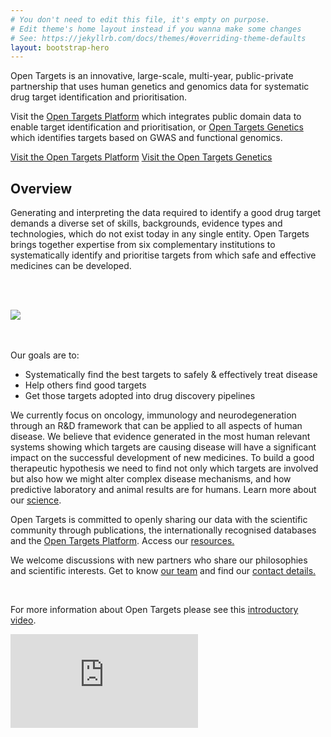 ```yaml
---
# You don't need to edit this file, it's empty on purpose.
# Edit theme's home layout instead if you wanna make some changes
# See: https://jekyllrb.com/docs/themes/#overriding-theme-defaults
layout: bootstrap-hero
---
```

<!-- <div class="hero">
    <div class="">
        A partnership to transform drug discovery through the systematic identification and prioritisation of targets
    </div>
</div> -->

<!-- Open Targets is a public-private initiative to generate evidence on the validity of therapeutic targets based on genome-scale experiments and analysis. -->Open Targets is an innovative, large-scale, multi-year, public-private partnership that uses human genetics and genomics data for systematic drug target identification and prioritisation.


Visit the [Open Targets Platform](https://www.targetvalidation.org) which integrates public domain data to enable target identification and prioritisation, or [Open Targets Genetics](https://genetics.opentargets.org) which identifies targets based on GWAS and functional genomics.

<a class="button-small blue_normal" href="https://www.targetvalidation.org">Visit the Open Targets Platform</a> <a class="button-small blue_normal" href="https://genetics.opentargets.org">Visit the Open Targets Genetics</a>
<br>

## Overview
Generating and interpreting the data required to identify a good drug target demands a diverse set of skills, backgrounds, evidence types and technologies, which do not exist today in any single entity. Open Targets brings together expertise from six complementary institutions to systematically identify and prioritise targets from which safe and effective medicines can be developed.

<br><br>
<div class="image-container">
  <img class="scale" data-scale="best-fit-down" data-align="center" src="{{ site.url }}/assets/images/Open_Targets_6_Partners.png">
</div>
<br><br> 

Our goals are to:
*	Systematically find the best targets to safely & effectively treat disease
*	Help others find good targets
*	Get those targets adopted into drug discovery pipelines


We currently focus on oncology, immunology and neurodegeneration through an R&D framework that can be applied to all aspects of human disease. We believe that evidence generated in the most human relevant systems showing which targets are causing disease will have a significant impact on the successful development of new medicines. To build a good therapeutic hypothesis we need to find not only which targets are involved but also how we might alter complex disease mechanisms, and how predictive laboratory and animal results are for humans.  Learn more about our [science](science).


Open Targets is committed to openly sharing our data with the scientific community through publications, the internationally recognised databases and the [Open Targets Platform](https://www.targetvalidation.org). Access our [resources.](resources)

We welcome discussions with new partners who share our philosophies and scientific interests.  Get to know [our team](people) and find our [contact details.](contact)

<br>
<p>For more information about Open Targets please see this <a href="https://vimeo.com/186414362">introductory video</a>.</p>
<div class='embed-container'><iframe src='https://player.vimeo.com/video/186414362' frameborder='0' webkitAllowFullScreen mozallowfullscreen allowFullScreen></iframe></div>
